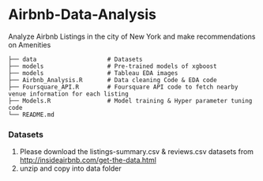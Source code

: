 # Airbnb-Data-Analysis

Analyze Airbnb Listings in the city of New York and make recommendations on Amenities
    
    ├── data                    # Datasets
    ├── models                  # Pre-trained models of xgboost
    ├── models                  # Tableau EDA images
    ├── Airbnb_Analysis.R       # Data cleaning Code & EDA code
    ├── Foursquare_API.R        # Foursquare API code to fetch nearby venue information for each listing
    ├── Models.R                # Model training & Hyper parameter tuning code
    └── README.md 

### Datasets

1. Please download the listings-summary.csv & reviews.csv datasets from http://insideairbnb.com/get-the-data.html
2. unzip and copy into data folder
